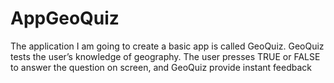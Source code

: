 # AppGeoQuiz
The application I am going to create a basic app is called GeoQuiz. GeoQuiz tests the user’s knowledge of geography. The user presses TRUE or FALSE to answer the question on screen, and GeoQuiz provide instant feedback
